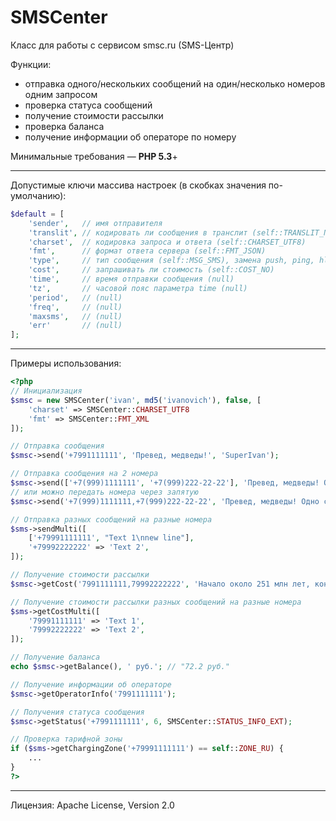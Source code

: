 SMSCenter
=========

Класс для работы с сервисом smsc.ru (SMS-Центр)

Функции:
* отправка одного/нескольких сообщений на один/несколько номеров одним запросом
* проверка статуса сообщений
* получение стоимости рассылки
* проверка баланса
* получение информации об операторе по номеру

Минимальные требования — **PHP 5.3**+

***

Допустимые ключи массива настроек (в скобках значения по-умолчанию):
```php
$default = [
	'sender',   // имя отправителя
	'translit', // кодировать ли сообщения в транслит (self::TRANSLIT_NONE)
	'charset',  // кодировка запроса и ответа (self::CHARSET_UTF8)
	'fmt',      // формат ответа сервера (self::FMT_JSON)
	'type',     // тип сообщения (self::MSG_SMS), замена push, ping, hlr и прочих
	'cost',     // запрашивать ли стоимость (self::COST_NO)
	'time',     // время отправки сообщения (null)
	'tz',       // часовой пояс параметра time (null)
	'period',   // (null)
	'freq',     // (null)
	'maxsms',   // (null)
	'err'       // (null)
];
```

***

Примеры использования:
```php
<?php
// Инициализация
$smsc = new SMSCenter('ivan', md5('ivanovich'), false, [
	'charset' => SMSCenter::CHARSET_UTF8
    'fmt' => SMSCenter::FMT_XML
]);

// Отправка сообщения
$smsc->send('+7991111111', 'Превед, медведы!', 'SuperIvan');

// Отправка сообщения на 2 номера
$smsc->send(['+7(999)1111111', '+7(999)222-22-22'], 'Превед, медведы! Одно сообщение на 2 номера.', 'SuperIvan');
// или можно передать номера через запятую
$smsc->send('+7(999)1111111,+7(999)222-22-22', 'Превед, медведы! Одно сообщение на 2 номера.', 'SuperIvan');

// Отправка разных сообщений на разные номера
$sms->sendMulti([
	['+79991111111', "Text 1\nnew line"],
	'+79992222222' => 'Text 2',
]);

// Получение стоимости рассылки
$smsc->getCost('7991111111,79992222222', 'Начало около 251 млн лет, конец — 201 млн лет назад.');

// Получение стоимости рассылки разных сообщений на разные номера
$sms->getCostMulti([
	'79991111111' => 'Text 1',
	'79992222222' => 'Text 2',
]);

// Получение баланса
echo $smsc->getBalance(), ' руб.'; // "72.2 руб."

// Получение информации об операторе
$smsc->getOperatorInfo('7991111111');

// Получения статуса сообщения
$smsc->getStatus('+7991111111', 6, SMSCenter::STATUS_INFO_EXT);

// Проверка тарифной зоны
if ($sms->getChargingZone('+79991111111') == self::ZONE_RU) {
	...
}
?>
```

***

Лицензия: Apache License, Version 2.0